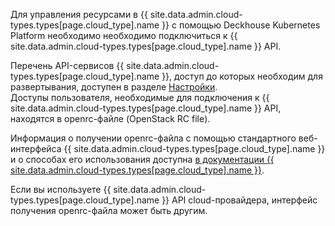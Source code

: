 Для управления ресурсами в {{ site.data.admin.cloud-types.types[page.cloud_type].name }} с помощью Deckhouse Kubernetes Platform необходимо необходимо подключиться к {{ site.data.admin.cloud-types.types[page.cloud_type].name }} API.

Перечень API-сервисов {{ site.data.admin.cloud-types.types[page.cloud_type].name }}, доступ до которых необходим для развертывания, доступен в разделе [Настройки](./configuration.html#список-необходимых-сервисов-openstack).  
Доступы пользователя, необходимые для подключения к {{ site.data.admin.cloud-types.types[page.cloud_type].name }} API, находятся в openrc-файле (OpenStack RC file).

Информация о получении openrc-файла с помощью стандартного веб-интерфейса {{ site.data.admin.cloud-types.types[page.cloud_type].name }} и о способах его использования доступна [в документации {{ site.data.admin.cloud-types.types[page.cloud_type].name }}](https://docs.openstack.org/ocata/admin-guide/common/cli-set-environment-variables-using-openstack-rc.html#download-and-source-the-openstack-rc-file).

Если вы используете {{ site.data.admin.cloud-types.types[page.cloud_type].name }} API cloud-провайдера, интерфейс получения openrc-файла может быть другим.
